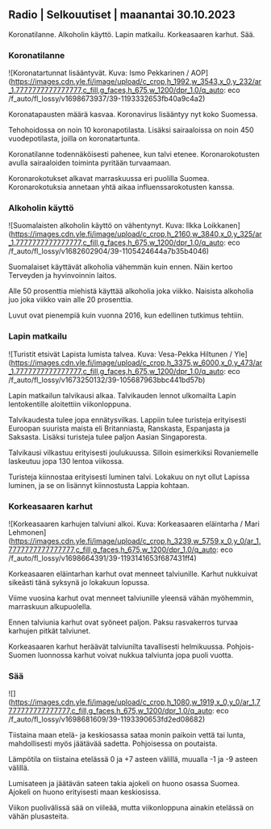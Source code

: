 Radio \| Selkouutiset \| maanantai 30.10.2023
---------------------------------------------

Koronatilanne. Alkoholin käyttö. Lapin matkailu. Korkeasaaren karhut. Sää.

### Koronatilanne

![Koronatartunnat lisääntyvät. Kuva: Ismo Pekkarinen / AOP](https://images.cdn.yle.fi/image/upload/c_crop,h_1992,w_3543,x_0,y_232/ar_1.7777777777777777,c_fill,g_faces,h_675,w_1200/dpr_1.0/q_auto: eco /f_auto/fl_lossy/v1698673937/39-1193332653fb40a9c4a2)

Koronatapausten määrä kasvaa. Koronavirus lisääntyy nyt koko Suomessa.

Tehohoidossa on noin 10 koronapotilasta. Lisäksi sairaaloissa on noin 450 vuodepotilasta, joilla on koronatartunta.

Koronatilanne todennäköisesti pahenee, kun talvi etenee. Koronarokotusten avulla sairaaloiden toiminta pyritään turvaamaan.

Koronarokotukset alkavat marraskuussa eri puolilla Suomea. Koronarokotuksia annetaan yhtä aikaa influenssarokotusten kanssa.

### Alkoholin käyttö

![Suomalaisten alkoholin käyttö on vähentynyt. Kuva: Ilkka Loikkanen](https://images.cdn.yle.fi/image/upload/c_crop,h_2160,w_3840,x_0,y_325/ar_1.7777777777777777,c_fill,g_faces,h_675,w_1200/dpr_1.0/q_auto: eco /f_auto/fl_lossy/v1682602904/39-1105424644a7b35b4046)

Suomalaiset käyttävät alkoholia vähemmän kuin ennen. Näin kertoo Terveyden ja hyvinvoinnin laitos.

Alle 50 prosenttia miehistä käyttää alkoholia joka viikko. Naisista alkoholia juo joka viikko vain alle 20 prosenttia.

Luvut ovat pienempiä kuin vuonna 2016, kun edellinen tutkimus tehtiin.

### Lapin matkailu

![Turistit etsivät Lapista lumista talvea. Kuva: Vesa-Pekka Hiltunen / Yle](https://images.cdn.yle.fi/image/upload/c_crop,h_3375,w_6000,x_0,y_473/ar_1.7777777777777777,c_fill,g_faces,h_675,w_1200/dpr_1.0/q_auto: eco /f_auto/fl_lossy/v1673250132/39-105687963bbc441bd57b)

Lapin matkailun talvikausi alkaa. Talvikauden lennot ulkomailta Lapin lentokentille aloitettiin viikonloppuna.

Talvikaudesta tulee jopa ennätysvilkas. Lappiin tulee turisteja erityisesti Euroopan suurista maista eli Britanniasta, Ranskasta, Espanjasta ja Saksasta. Lisäksi turisteja tulee paljon Aasian Singaporesta.

Talvikausi vilkastuu erityisesti joulukuussa. Silloin esimerkiksi Rovaniemelle laskeutuu jopa 130 lentoa viikossa.

Turisteja kiinnostaa erityisesti luminen talvi. Lokakuu on nyt ollut Lapissa luminen, ja se on lisännyt kiinnostusta Lappia kohtaan.

### Korkeasaaren karhut

![Korkeasaaren karhujen talviuni alkoi. Kuva: Korkeasaaren eläintarha / Mari Lehmonen](https://images.cdn.yle.fi/image/upload/c_crop,h_3239,w_5759,x_0,y_0/ar_1.7777777777777777,c_fill,g_faces,h_675,w_1200/dpr_1.0/q_auto: eco /f_auto/fl_lossy/v1698664391/39-1193141653f687431ff4)

Korkeasaaren eläintarhan karhut ovat menneet talviunille. Karhut nukkuivat sikeästi tänä syksynä jo lokakuun lopussa.

Viime vuosina karhut ovat menneet talviunille yleensä vähän myöhemmin, marraskuun alkupuolella.

Ennen talviunia karhut ovat syöneet paljon. Paksu rasvakerros turvaa karhujen pitkät talviunet.

Korkeasaaren karhut heräävät talviunilta tavallisesti helmikuussa. Pohjois-Suomen luonnossa karhut voivat nukkua talviunta jopa puoli vuotta.

### Sää

![](https://images.cdn.yle.fi/image/upload/c_crop,h_1080,w_1919,x_0,y_0/ar_1.7777777777777777,c_fill,g_faces,h_675,w_1200/dpr_1.0/q_auto: eco /f_auto/fl_lossy/v1698681609/39-1193390653fd2ed08682)

Tiistaina maan etelä- ja keskiosassa sataa monin paikoin vettä tai lunta, mahdollisesti myös jäätävää sadetta. Pohjoisessa on poutaista.

Lämpötila on tiistaina etelässä 0 ja +7 asteen välillä, muualla -1 ja -9 asteen välillä.

Lumisateen ja jäätävän sateen takia ajokeli on huono osassa Suomea. Ajokeli on huono erityisesti maan keskiosissa.

Viikon puolivälissä sää on viileää, mutta viikonloppuna ainakin etelässä on vähän plusasteita.
